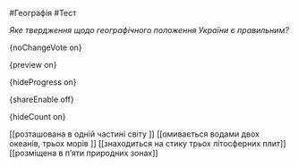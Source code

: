 #Географія #Тест

*Яке твердження щодо географічного положення України є правильним?*

{noChangeVote on}

{preview on}

{hideProgress on}

{shareEnable off}

{hideCount on}

[[розташована в одній частині світу ]]
[[омивається водами двох океанів, трьох морів ]]
[[знаходиться на стику трьох літосферних плит]]
[[розміщена в п’яти природних зонах]]
